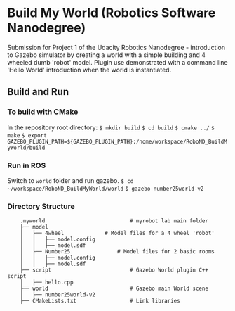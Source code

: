 # Build My World (Robotics Software Nanodegree)
Submission for Project 1 of the Udacity Robotics Nanodegree - introduction to Gazebo simulator by creating a world with a simple building and 4 wheeled dumb 'robot' model. Plugin use demonstrated with a command line 'Hello World' introduction when the world is instantiated.

## Build and Run
### To build with CMake
In the repository root directory:
`$ mkdir build`
`$ cd build`
`$ cmake ../`
`$ make`
`$ export GAZEBO_PLUGIN_PATH=${GAZEBO_PLUGIN_PATH}:/home/workspace/RoboND_BuildMyWorld/build`

### Run in ROS
Switch to `world` folder and run gazebo.
`$ cd ~/workspace/RoboND_BuildMyWorld/world`
`$ gazebo number25world-v2`

### Directory Structure
```
    .myworld                           # myrobot lab main folder              
    ├── model                          
    │   ├── 4wheel		       # Model files for a 4 wheel 'robot' 
    │   │   ├── model.config	       
    │   │   ├── model.sdf
    │   ├── Number25		       # Model files for 2 basic rooms
    │   │   ├── model.config
    │   │   ├── model.sdf
    ├── script                         # Gazebo World plugin C++ script      
    │   ├── hello.cpp
    ├── world                          # Gazebo main World scene
    │   ├── number25world-v2
    ├── CMakeLists.txt                 # Link libraries 
                             
```

